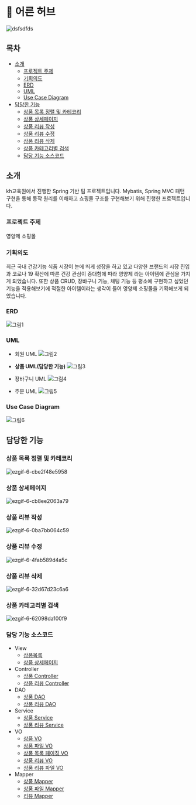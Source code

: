 # 💊 어른 허브
![dsfsdfds](https://user-images.githubusercontent.com/75398832/115582736-33d92e80-a304-11eb-8853-a5293dcf62af.PNG)

## 목차
- [소개](#소개)
  - [프로젝트 주제](#프로젝트-주제)
  - [기획의도](#기획의도)
  - [ERD](#ERD)
  - [UML](#UML)
  - [Use Case Diagram](#Use-Case-Diagram)
- [담당한 기능](#담당한-기능)
  -  [상품 목록 정렬 및 카테코리](#상품-목록-정렬-및-카테코리)
  -  [상품 상세페이지](#상품-상세페이지)
  -  [상품 리뷰 작성](#상품-리뷰-작성)
  -  [상품 리뷰 수정](#상품-리뷰-수정)
  -  [상품 리뷰 삭제](#상품-리뷰-삭제)
  -  [상품 카테고리별 검색](#상품-카테고리별-검색)
  -  [담당 기능 소스코드](#담당-기능-소스코드)
## 소개
kh교육원에서 진행한 Spring 기반 팀 프로젝트입니다. Mybatis, Spring MVC 패턴 구현을 통해 동작 원리를 이해하고 쇼핑몰 구조를 구현해보기 위해 진행한 프로젝트입니다.

### 프로젝트 주제
영양제 쇼핑몰

### 기획의도
최근 국내 건강기능 식품 시장이 눈에 띄게 성장을 하고 있고 다양한 브랜드의 시장 진입과 코로나 19 확산에 따른 건강 관심이 증대함에 따라 영양제 라는 아이템에 관심을 가지게 되었습니다.
또한 상품 CRUD, 장바구니 기능, 채팅 기능 등 평소에 구현하고 싶었던 기능을 적용해보기에 적절한 아이템이라는 생각이 들어 영양제 쇼핑몰을 기획해보게 되었습니다.

### ERD
![그림1](https://user-images.githubusercontent.com/75398832/115584213-9252dc80-a305-11eb-98c2-704210ede582.png)


### UML
- 회원 UML
![그림2](https://user-images.githubusercontent.com/75398832/115584282-a26abc00-a305-11eb-8ace-ba2cf7d2c295.jpg)

- **상품 UML(담당한 기능)**
![그림3](https://user-images.githubusercontent.com/75398832/115584654-e65dc100-a305-11eb-9de9-42674c89e199.jpg)

- 장바구니 UML
![그림4](https://user-images.githubusercontent.com/75398832/115584759-01303580-a306-11eb-9912-9489dff582f0.jpg)

- 주문 UML
![그림5](https://user-images.githubusercontent.com/75398832/115584861-160cc900-a306-11eb-8cbd-20a4727d4451.jpg)

### Use Case Diagram
![그림6](https://user-images.githubusercontent.com/75398832/115584955-291f9900-a306-11eb-8d36-ae302b11496d.png)

## 담당한 기능

### 상품 목록 정렬 및 카테코리
![ezgif-6-cbe2f48e5958](https://user-images.githubusercontent.com/75398832/115586382-7d774880-a307-11eb-87ba-9dc4ad7df3a9.gif)

### 상품 상세페이지
![ezgif-6-cb8ee2063a79](https://user-images.githubusercontent.com/75398832/115586793-e78fed80-a307-11eb-87ed-ddf80d761970.gif)

### 상품 리뷰 작성
![ezgif-6-0ba7bb064c59](https://user-images.githubusercontent.com/75398832/115587125-40f81c80-a308-11eb-885d-93745db31159.gif)

### 상품 리뷰 수정
![ezgif-6-4fab589d4a5c](https://user-images.githubusercontent.com/75398832/115587406-a2b88680-a308-11eb-9cb4-d7e844b48aae.gif)

### 상품 리뷰 삭제
![ezgif-6-32d67d23c6a6](https://user-images.githubusercontent.com/75398832/115588395-ab5d8c80-a309-11eb-9ecd-d6f299cf8af2.gif)

### 상품 카테고리별 검색
![ezgif-6-62098da100f9](https://user-images.githubusercontent.com/75398832/115588154-6afe0e80-a309-11eb-9348-c50bfe566dee.gif)

### 담당 기능 소스코드
- View
  - [상품목록](herb/src/main/webapp/WEB-INF/views/product/product.jsp)
  - [상품 상세페이지](herb/src/main/webapp/WEB-INF/views/product/productInfo.jsp)
- Controller
    - [상품 Controller](herb/src/main/java/com/kh/herb/product/controller/ProductController.java)
    - [상품 리뷰 Controller](herb/src/main/java/com/kh/herb/review/controller/ReviewController.java)
 - DAO
    - [상품 DAO](herb/src/main/java/com/kh/herb/product/model/dao/ProductDAO.java)
    - [상품 리뷰 DAO](herb/src/main/java/com/kh/herb/review/model/dao/ReviewDAO.java)
 - Service
    - [상품 Service](herb/src/main/java/com/kh/herb/product/model/service/ProductServiceImpl.java)
    - [상품 리뷰 Service](herb/src/main/java/com/kh/herb/review/model/service/ReviewServiceImpl.java)
 - VO
    - [상품 VO](herb/src/main/java/com/kh/herb/product/model/vo/Product.java)
    - [상품 파일 VO](herb/src/main/java/com/kh/herb/product/model/vo/Product.java)
    - [상품 목록 페이징 VO](herb/src/main/java/com/kh/herb/product/model/vo/ProductPage.java)
    - [상품 리뷰 VO](herb/src/main/java/com/kh/herb/review/model/vo/Review.java)
    - [상품 리뷰 파일 VO](herb/src/main/java/com/kh/herb/review/model/vo/Review.java)
 - Mapper
    - [상품 Mapper](herb/src/main/java/mapper/product-mapper.xml)
    - [상품 파일 Mapper](herb/src/main/java/mapper/product-file-mapper.xml)
    - [리뷰 Mapper](herb/src/main/java/mapper/review-mapper.xml)
 
